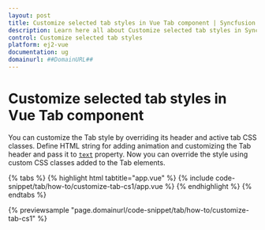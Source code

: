 ```yaml
---
layout: post
title: Customize selected tab styles in Vue Tab component | Syncfusion
description: Learn here all about Customize selected tab styles in Syncfusion Vue Tab component of Syncfusion Essential JS 2 and more.
control: Customize selected tab styles 
platform: ej2-vue
documentation: ug
domainurl: ##DomainURL##
---
```


# Customize selected tab styles in Vue Tab component

You can customize the Tab style by overriding its header and active tab CSS classes. Define HTML string for adding animation and customizing
the Tab header and pass it to [`text`](https://ej2.syncfusion.com/vue/documentation/api/tab/header#text) property. Now you can override the style using custom CSS classes added to
the Tab elements.

{% tabs %}
{% highlight html tabtitle="app.vue" %}
{% include code-snippet/tab/how-to/customize-tab-cs1/app.vue %}
{% endhighlight %}
{% endtabs %}
        
{% previewsample "page.domainurl/code-snippet/tab/how-to/customize-tab-cs1" %}
